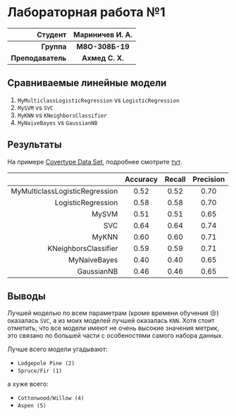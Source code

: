 # Лабораторная работа №1

| Студент            | Мариничев И. А. |
| -----------------: | :-------------: |
| **Группа**         | **М8О-308Б-19** |
| **Преподаватель**  | **Ахмед С. Х.** |

## Сравниваемые линейные модели

1. `MyMulticlassLogisticRegression` vs `LogisticRegression`
2. `MySVM`  vs `SVC`
3. `MyKNN` vs `KNeighborsClassifier`
4. `MyNaiveBayes` vs `GaussianNB`

## Результаты

На примере [Covertype Data Set](http://archive.ics.uci.edu/ml/datasets/Covertype), подробнее смотрите [тут](https://github.com/IvaMarin/Artificial-Intelligence/tree/main/Machine-Learning/ml_lab0).

|                                | Accuracy | Recall | Precision |
| -----------------------------: | :------: | :----: | :-------: |
| MyMulticlassLogisticRegression | 0.52     | 0.52   | 0.70      | 
| LogisticRegression             | 0.58     | 0.58   | 0.70      | 
| MySVM                          | 0.51     | 0.51   | 0.65      | 
| SVC                            | 0.64     | 0.64   | 0.74      | 
| MyKNN                          | 0.60     | 0.60   | 0.71      | 
| KNeighborsClassifier           | 0.59     | 0.59   | 0.71      | 
| MyNaiveBayes                   | 0.40     | 0.40   | 0.65      | 
| GaussianNB                     | 0.46     | 0.46   | 0.65      | 

## Выводы

Лучшей моделью по всем параметрам (кроме времени обучения :cry:) оказалась `SVC`, а из моих моделей лучшей оказалась `KNN`. Хотя стоит отметить, что все модели имеют не очень высокие значения метрик, это связано по большей части с особеностями самого набора данных. 

Лучше всего модели угадывают:
- `Lodgepole Pine (2)`
- `Spruce/Fir (1)`

а хуже всего:
- `Cottonwood/Willow (4)` 
- `Aspen (5)`
